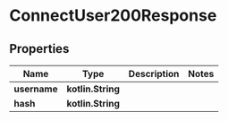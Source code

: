 
# ConnectUser200Response

## Properties
Name | Type | Description | Notes
------------ | ------------- | ------------- | -------------
**username** | **kotlin.String** |  | 
**hash** | **kotlin.String** |  | 



